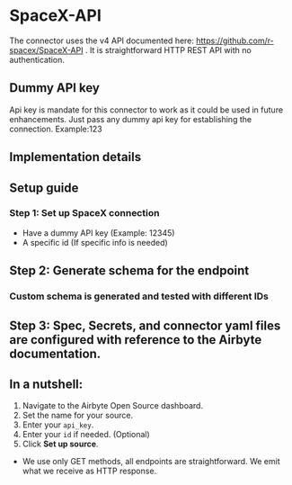 # SpaceX-API

The connector uses the v4 API documented here: https://github.com/r-spacex/SpaceX-API . It is
straightforward HTTP REST API with no authentication.

## Dummy API key

Api key is mandate for this connector to work as it could be used in future enhancements. Just pass
any dummy api key for establishing the connection. Example:123

## Implementation details

## Setup guide

### Step 1: Set up SpaceX connection

- Have a dummy API key (Example: 12345)
- A specific id (If specific info is needed)

## Step 2: Generate schema for the endpoint

### Custom schema is generated and tested with different IDs

## Step 3: Spec, Secrets, and connector yaml files are configured with reference to the Airbyte documentation.

## In a nutshell:

1. Navigate to the Airbyte Open Source dashboard.
2. Set the name for your source.
3. Enter your `api_key`.
4. Enter your `id` if needed. (Optional)
5. Click **Set up source**.

- We use only GET methods, all endpoints are straightforward. We emit what we receive as HTTP
  response.
